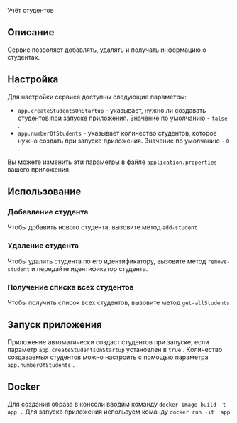 Учёт студентов

## Описание
Сервис позволяет добавлять, удалять и получать информацию о студентах.

## Настройка

Для настройки сервиса доступны следующие параметры:

-  `app.createStudentsOnStartup`  - указывает, нужно ли создавать студентов при запуске приложения. Значение по умолчанию -  `false` .
-  `app.numberOfStudents`  - указывает количество студентов, которое нужно создать при запуске приложения. Значение по умолчанию -  `0` .

Вы можете изменить эти параметры в файле  `application.properties`  вашего приложения.

## Использование

### Добавление студента

Чтобы добавить нового студента, вызовите метод  `add-student`  
### Удаление студента

Чтобы удалить студента по его идентификатору, вызовите метод  `remove-student`  и передайте идентификатор студента.
### Получение списка всех студентов

Чтобы получить список всех студентов, вызовите метод  `get-allStudents` 
## Запуск приложения

Приложение автоматически создаст студентов при запуске, если параметр  `app.createStudentsOnStartup`  установлен в  `true` . 
Количество создаваемых студентов можно настроить с помощью параметра  `app.numberOfStudents` .

## Docker

Для создания образа в консоли вводим команду `docker image build -t app .`
Для запуска приложения используем команду ` docker run -it  app `
